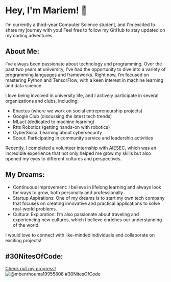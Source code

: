 # Hey, I'm Mariem! 👋
I’m currently a third-year Computer Science student, and I'm excited to share my journey with you! Feel free to follow my GitHub to stay updated on my coding adventures.

## About Me:

I’ve always been passionate about technology and programming. Over the past two years at university, I’ve had the opportunity to dive into a variety of programming languages and frameworks. Right now, I’m focused on mastering Python and TensorFlow, with a keen interest in machine learning and data science.

I love being involved in university life, and I actively participate in several organizations and clubs, including:

* Enactus (where we work on social entrepreneurship projects)
* Google Club (discussing the latest tech trends)
* MLact (dedicated to machine learning)
* Rtts Robotics (getting hands-on with robotics)
* CyberSicca: Learning about cybersecurity
* Scout: Participating in community service and leadership activities

Recently, I completed a volunteer internship with AIESEC, which was an incredible experience that not only helped me grow my skills but also opened my eyes to different cultures and perspectives.

## My Dreams:

+ Continuous Improvement: I believe in lifelong learning and always look for ways to grow, both personally and professionally.
+ Startup Aspirations: One of my dreams is to start my own tech company that focuses on creating innovative and practical applications to solve real-world problems.
+ Cultural Exploration: I’m also passionate about traveling and experiencing new cultures, which I believe enriches our understanding of the world.

I would love to connect with like-minded individuals and collaborate on exciting projects!
## #30NitesOfCode:
  [Check out my progress!](https://www.codedex.io/@mbenrhouma19955808/30-nites-of-code)  
  ![@mbenrhouma19955808 #30NitesOfCode](https://www.codedex.io/api/petStatus?user=mbenrhouma19955808)
